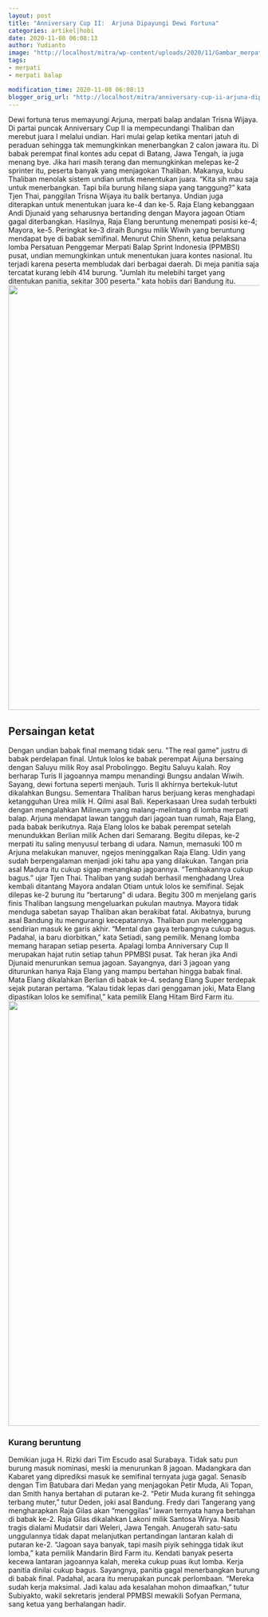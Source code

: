 ```yaml
---
layout: post
title: "Anniversary Cup II:  Arjuna Dipayungi Dewi Fortuna"
categories: artikel|hobi
date: 2020-11-08 06:08:13
author: Yudianto
image: "http://localhost/mitra/wp-content/uploads/2020/11/Gambar_merpati_balap_1280x718.jpg"
tags:
- merpati
- merpati balap

modification_time: 2020-11-08 06:08:13
blogger_orig_url: "http://localhost/mitra/anniversary-cup-ii-arjuna-dipayungi.html"
---
```


Dewi fortuna terus memayungi Arjuna, merpati balap andalan Trisna Wijaya. Di partai puncak Anniversary Cup II ia mempecundangi Thaliban dan merebut juara I melalui undian. Hari mulai gelap ketika mentari jatuh di peraduan sehingga tak memungkinkan menerbangkan 2 calon jawara itu. Di babak perempat final kontes adu cepat di Batang, Jawa Tengah, ia juga menang bye.
Jika hari masih terang dan memungkinkan melepas ke-2 sprinter itu, peserta banyak yang menjagokan Thaliban. Makanya, kubu Thaliban menolak sistem undian untuk menentukan juara. “Kita sih mau saja untuk menerbangkan. Tapi bila burung hilang siapa yang tanggung?” kata Tjen Thai, panggilan Trisna Wijaya itu balik bertanya.
Undian juga diterapkan untuk menentukan juara ke-4 dan ke-5. Raja Elang kebanggaan Andi Djunaid yang seharusnya bertanding dengan Mayora jagoan Otiam gagal diterbangkan. Hasilnya, Raja Elang beruntung menempati posisi ke-4; Mayora, ke-5. Peringkat ke-3 diraih Bungsu milik Wiwih yang beruntung mendapat bye di babak semifinal.
Menurut Chin Shenn, ketua pelaksana lomba Persatuan Penggemar Merpati Balap Sprint Indonesia (PPMBSI) pusat, undian memungkinkan untuk menentukan juara kontes nasional. Itu terjadi karena peserta membludak dari berbagai daerah. Di meja panitia saja tercatat kurang lebih 414 burung. "Jumlah itu melebihi target yang ditentukan panitia, sekitar 300 peserta.” kata hobiis dari Bandung itu.
<a href="http://127.0.0.1/mitra/wp-content/uploads/2020/11/lomba.jpg"><img class="aligncenter wp-image-20708 size-full" src="http://127.0.0.1/mitra/wp-content/uploads/2020/11/lomba.jpg" alt="" width="1511" height="850" /></a>
<h2 id="ketat">Persaingan ketat</h2>
Dengan undian babak final memang tidak seru. "The real game" justru di babak perdelapan final. Untuk lolos ke babak perempat Aijuna bersaing dengan Saluyu milik Roy asal Probolinggo. Begitu Saluyu kalah. Roy berharap Turis II jagoannya mampu menandingi Bungsu andalan Wiwih. Sayang, dewi fortuna
seperti menjauh. Turis II akhirnya bertekuk-lutut dikalahkan Bungsu.
Sementara Thaliban harus berjuang keras menghadapi ketangguhan Urea milik H. Qilmi asal Bali. Keperkasaan Urea sudah terbukti dengan mengalahkan Milineum yang malang-melintang di lomba merpati balap. Arjuna mendapat lawan tangguh dari jagoan tuan rumah, Raja Elang, pada babak berikutnya. Raja Elang lolos ke babak perempat setelah menundukkan Berlian milik Achen dari Semarang.
Begitu dilepas, ke-2 merpati itu saling menyusul terbang di udara. Namun, memasuki 100 m Arjuna melakukan manuver, ngejos meninggalkan Raja Elang. Udin yang sudah berpengalaman menjadi joki tahu apa yang dilakukan. Tangan pria asal Madura itu cukup sigap menangkap jagoannya. “Tembakannya cukup bagus.” ujar Tjen Thai.
Thaliban yang sudah berhasil menghadang Urea kembali ditantang Mayora andalan Otiam untuk lolos ke semifinal. Sejak dilepas ke-2 burung itu “bertarung” di udara. Begitu 300 m menjelang garis finis Thaliban langsung mengeluarkan pukulan mautnya.
Mayora tidak menduga sabetan sayap Thaliban akan berakibat fatal. Akibatnya, burung asal Bandung itu mengurangi kecepatannya. Thaliban pun melenggang sendirian masuk ke garis akhir. “Mental dan gaya terbangnya cukup bagus. Padahal, ia baru diorbitkan,” kata Setiadi, sang pemilik.
Menang lomba memang harapan setiap peserta. Apalagi lomba Anniversary Cup II merupakan hajat rutin setiap tahun PPMBSI pusat. Tak heran jika Andi Djunaid menurunkan semua jagoan. Sayangnya, dari 3 jagoan yang diturunkan hanya Raja Elang yang mampu bertahan hingga babak final. Mata Elang dikalahkan Berlian di babak ke-4. sedang Elang Super terdepak sejak putaran pertama. “Kalau tidak lepas dari genggaman joki, Mata Elang dipastikan lolos ke semifinal,” kata pemilik Elang Hitam Bird Farm itu.
<a href="http://127.0.0.1/mitra/wp-content/uploads/2020/11/merpati.jpg"><img class="aligncenter wp-image-20707 size-full" src="http://127.0.0.1/mitra/wp-content/uploads/2020/11/merpati.jpg" alt="" width="1336" height="850" /></a>
<h3 id="beruntung">Kurang beruntung</h3>
Demikian juga H. Rizki dari Tim Escudo asal Surabaya. Tidak satu pun burung masuk nominasi, meski ia menurunkan 8 jagoan. Madangkara dan Kabaret yang diprediksi masuk ke semifinal ternyata juga gagal. Senasib dengan Tim Batubara dari Medan yang menjagokan Petir Muda, Ali Topan, dan Smith hanya bertahan di putaran ke-2. “Petir Muda kurang fit sehingga terbang muter,” tutur Deden, joki asal Bandung.
Fredy dari Tangerang yang mengharapkan Raja Gilas akan “menggilas” lawan ternyata hanya bertahan di babak ke-2. Raja Gilas dikalahkan Lakoni milik Santosa Wirya. Nasib tragis dialami Mudatsir dari Weleri, Jawa Tengah. Anugerah satu-satu unggulannya tidak dapat melanjutkan pertandingan lantaran kalah di putaran ke-2. “Jagoan saya banyak, tapi masih piyik sehingga tidak ikut lomba,” kata pemilik Mandarin Bird Farm itu.
Kendati banyak peserta kecewa lantaran jagoannya kalah, mereka cukup puas ikut lomba. Kerja panitia dinilai cukup bagus. Sayangnya, panitia gagal menerbangkan burung di babak final. Padahal, acara itu merupakan puncak perlombaan. “Mereka sudah kerja maksimal. Jadi kalau ada kesalahan mohon dimaafkan,” tutur Subiyakto, wakil sekretaris jenderal PPMBSI mewakili Sofyan Permana, sang ketua yang berhalangan hadir.
